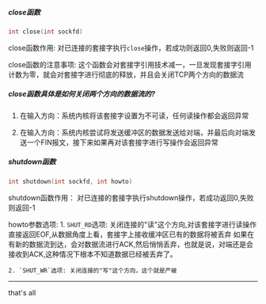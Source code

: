 ##### close函数
```c
int close(int sockfd)
```

close函数作用:
	对已连接的套接字执行`close`操作，若成功则返回0,失败则返回-1


close函数的注意事项:
	这个函数会对套接字引用技术减一，一旦发现套接字引用计数为零，就会对套接字进行彻底的释放，并且会关闭TCP两个方向的数据流


##### close函数具体是如何关闭两个方向的数据流的?
1. 在输入方向：系统内核将该套接字设置为不可读，任何读操作都会返回异常

2. 在输入方向：系统内核尝试将发送缓冲区的数据发送给对端，并最后向对端发送一个FIN报文，接下来如果再对该套接字进行写操作会返回异常


##### shutdown函数
```c
int shutdown(int sockfd, int howto)
```

shutdown函数作用：
	对已连接的套接字执行shutdown操作，若成功返回0,失败则返回-1


howto参数选项:
	1. `SHUT_RD`选项: 关闭连接的"读"这个方向,对该套接字进行读操作直接返回EOF,从数据角度上看，套接字上接收缓冲区已有的数据将被丢弃
	如果在有新的数据流到达，会对数据流进行ACK,然后悄悄丢弃，也就是说，对端还是会接收到ACK,这种情况下根本不知道数据已经被丢弃了。

	2. `SHUT_WR`选项: 关闭连接的"写"这个方向，这个就是产被


---
that's all
